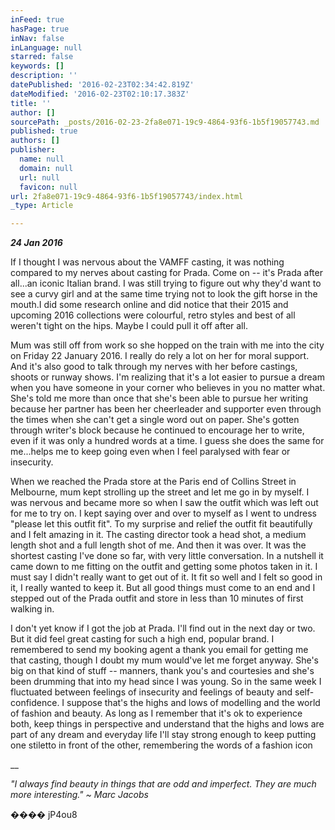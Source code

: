 ```yaml
---
inFeed: true
hasPage: true
inNav: false
inLanguage: null
starred: false
keywords: []
description: ''
datePublished: '2016-02-23T02:34:42.819Z'
dateModified: '2016-02-23T02:10:17.383Z'
title: ''
author: []
sourcePath: _posts/2016-02-23-2fa8e071-19c9-4864-93f6-1b5f19057743.md
published: true
authors: []
publisher:
  name: null
  domain: null
  url: null
  favicon: null
url: 2fa8e071-19c9-4864-93f6-1b5f19057743/index.html
_type: Article

---
```

**_24 Jan 2016_**

If I thought I was nervous about the VAMFF casting, it was
nothing compared to my nerves about casting for Prada. Come on -- it's Prada
after all...an iconic Italian brand. I was still trying to figure out why they'd
want to see a curvy girl and at the same time trying not to look the gift horse
in the mouth.I did some research online
and did notice that their 2015 and upcoming 2016 collections were colourful,
retro styles and best of all weren't tight on the hips. Maybe I could pull it
off after all. 

Mum was still off from work so she hopped on the train with
me into the city on Friday 22 January 2016\. I really do rely a lot on her for
moral support. And it's also good to talk through my nerves with her before
castings, shoots or runway shows. I'm realizing that it's a lot easier to
pursue a dream when you have someone in your corner who believes in you no
matter what. She's told me more than once that she's been able to pursue her
writing because her partner has been her cheerleader and supporter even through
the times when she can't get a single word out on paper. She's gotten through
writer's block because he continued to encourage her to write, even if it was
only a hundred words at a time. I guess she does the same for me...helps me to
keep going even when I feel paralysed with fear or insecurity. 

When we reached the Prada store at the Paris end of Collins
Street in Melbourne, mum kept strolling up the street and let me go in by
myself. I was nervous and became more so when I saw the outfit which was left out
for me to try on. I kept saying over and over to myself as I went to undress
"please let this outfit fit". To my surprise and relief the outfit fit
beautifully and I felt amazing in it. The casting director took a head shot, a
medium length shot and a full length shot of me. And then it was over. It was
the shortest casting I've done so far, with very little conversation. In a
nutshell it came down to me fitting on the outfit and getting some photos taken
in it. I must say I didn't really want to get out of it. It fit so well and I
felt so good in it, I really wanted to keep it. But all good things must come
to an end and I stepped out of the Prada outfit and store in less than 10
minutes of first walking in. 

I don't yet know if I got the job at Prada. I'll find out in
the next day or two. But it did feel great casting for such a high end, popular
brand. I remembered to send my booking agent a thank you email for getting me
that casting, though I doubt my mum would've let me forget anyway. She's big on
that kind of stuff -- manners, thank you's and courtesies and she's been
drumming that into my head since I was young. So in the same week I fluctuated
between feelings of insecurity and feelings of beauty and self-confidence. I
suppose that's the highs and lows of modelling and the world of fashion and
beauty. As long as I remember that it's ok to experience both, keep things in
perspective and understand that the highs and lows are part of any dream and
everyday life I'll stay strong enough to keep putting one stiletto in front of
the other, remembering the words of a fashion icon

__

_"I always find beauty in things that
are odd and imperfect. They are much more interesting." ~ Marc Jacobs_

���� jP4ou8